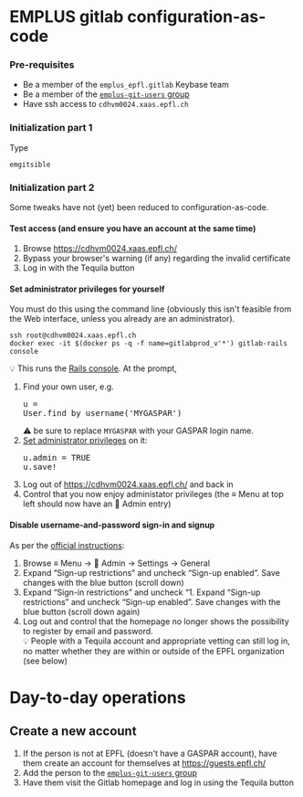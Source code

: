 # EMPLUS gitlab configuration-as-code

### Pre-requisites

- Be a member of the `emplus_epfl.gitlab` Keybase team
- Be a member of the [`emplus-git-users` group](https://groups.epfl.ch/viewgroup?groupid=S28705)
- Have ssh access to `cdhvm0024.xaas.epfl.ch`

### Initialization part 1

Type
```
emgitsible
```

### Initialization part 2

Some tweaks have not (yet) been reduced to configuration-as-code.

#### Test access (and ensure you have an account at the same time)

1. Browse https://cdhvm0024.xaas.epfl.ch/
1. Bypass your browser's warning (if any) regarding the invalid certificate
1. Log in with the Tequila button

#### Set administrator privileges for yourself

You must do this using the command line (obviously this isn't feasible from the Web interface, unless you already are an administrator).

```
ssh root@cdhvm0024.xaas.epfl.ch
docker exec -it $(docker ps -q -f name=gitlabprod_v'*') gitlab-rails console
```

💡 This runs the [Rails console](https://docs.gitlab.com/ee/administration/troubleshooting/gitlab_rails_cheat_sheet.html). At the prompt,

1. Find your own user, e.g. <pre>u = User.find_by_username('MYGASPAR')</pre>⚠ be sure to replace `MYGASPAR` with your GASPAR login name.
1. [Set administrator privileges](https://forum.gitlab.com/t/how-do-i-change-my-profile-to-admin/35888) on it:<pre>u.admin = TRUE
u.save!</pre>
1. Log out of https://cdhvm0024.xaas.epfl.ch/ and back in
1. Control that you now enjoy administator privileges (the ≡ Menu at top left should now have an 🔧 Admin entry)

#### Disable username-and-password sign-in and signup

As per the [official instructions](https://docs.gitlab.com/ee/user/admin_area/settings/sign_in_restrictions.html):

1. Browse ≡ Menu → 🔧 Admin → Settings → General
1. Expand “Sign-up restrictions” and uncheck “Sign-up enabled”. Save changes with the blue button (scroll down)
1. Expand “Sign-in restrictions” and uncheck “1. Expand “Sign-up restrictions” and uncheck “Sign-up enabled”. Save changes with the blue button (scroll down again)
1. Log out and control that the homepage no longer shows the possibility to register by email and password. <br> 💡 People with a Tequila account and appropriate vetting can still log in, no matter whether they are within or outside of the EPFL organization (see below)

# Day-to-day operations

## Create a new account

1. If the person is not at EPFL (doesn't have a GASPAR account), have them create an account for themselves at https://guests.epfl.ch/
1. Add the person to the [`emplus-git-users` group](https://groups.epfl.ch/viewgroup?groupid=S28705)
1. Have them visit the Gitlab homepage and log in using the Tequila button
